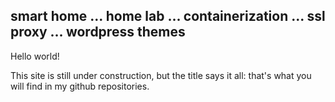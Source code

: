 
## smart home ... home lab ... containerization ... ssl proxy ... wordpress themes  

Hello world!

This site is still under construction, but the title says it all: that's what you will find in my github repositories.
